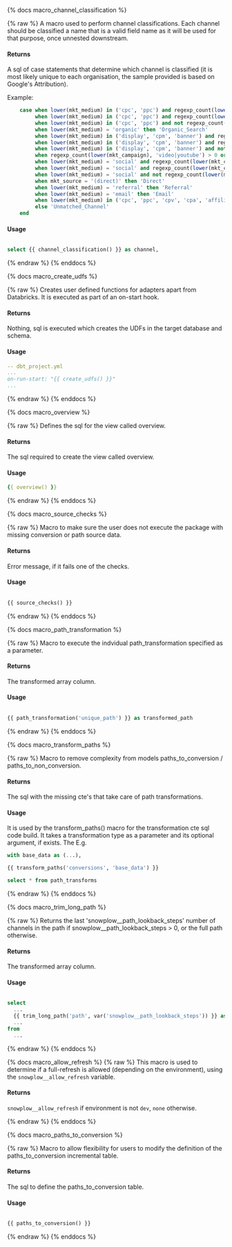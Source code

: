 {% docs macro_channel_classification %}

{% raw %}
A macro used to perform channel classifications. Each channel should be classified a name that is a valid field name as it will be used for that purpose, once unnested downstream.

#### Returns

A sql of case statements that determine which channel is classified (it is most likely unique to each organisation, the sample provided is based on Google's Attribution).

Example:
```sql
    case when lower(mkt_medium) in ('cpc', 'ppc') and regexp_count(lower(mkt_campaign), 'brand') > 0 then 'Paid_Search_Brand'
         when lower(mkt_medium) in ('cpc', 'ppc') and regexp_count(lower(mkt_campaign), 'generic') > 0 then 'Paid_Search_Generic'
         when lower(mkt_medium) in ('cpc', 'ppc') and not regexp_count(lower(mkt_campaign), 'brand|generic') > 0 then 'Paid_Search_Other'
         when lower(mkt_medium) = 'organic' then 'Organic_Search'
         when lower(mkt_medium) in ('display', 'cpm', 'banner') and regexp_count(lower(mkt_campaign), 'prospect') > 0 then 'Display_Prospecting'
         when lower(mkt_medium) in ('display', 'cpm', 'banner') and regexp_count(lower(mkt_campaign), 'retargeting|re-targeting|remarketing|re-marketing') > 0 then 'Display_Retargeting'
         when lower(mkt_medium) in ('display', 'cpm', 'banner') and not regexp_count(lower(mkt_campaign), 'prospect|retargeting|re-targeting|remarketing|re-marketing') > 0 then 'Display_Other'
         when regexp_count(lower(mkt_campaign), 'video|youtube') > 0 or regexp_count(lower(mkt_source), 'video|youtube') > 0 then 'Video'
         when lower(mkt_medium) = 'social' and regexp_count(lower(mkt_campaign), 'prospect') > 0 then 'Paid_Social_Prospecting'
         when lower(mkt_medium) = 'social' and regexp_count(lower(mkt_campaign), 'retargeting|re-targeting|remarketing|re-marketing') > 0 then 'Paid_Social_Retargeting'
         when lower(mkt_medium) = 'social' and not regexp_count(lower(mkt_campaign), 'prospect|retargeting|re-targeting|remarketing|re-marketing') > 0 then 'Paid_Social_Other'
         when mkt_source = '(direct)' then 'Direct'
         when lower(mkt_medium) = 'referral' then 'Referral'
         when lower(mkt_medium) = 'email' then 'Email'
         when lower(mkt_medium) in ('cpc', 'ppc', 'cpv', 'cpa', 'affiliates') then 'Other_Advertising'
         else 'Unmatched_Channel'
    end
```

#### Usage

```sql

select {{ channel_classification() }} as channel,

```
{% endraw %}
{% enddocs %}


{% docs macro_create_udfs %}

{% raw %}
Creates user defined functions for adapters apart from Databricks. It is executed as part of an on-start hook.

#### Returns

Nothing, sql is executed which creates the UDFs in the target database and schema.

#### Usage

```yml
-- dbt_project.yml
...
on-run-start: "{{ create_udfs() }}"
...

```
{% endraw %}
{% enddocs %}



{% docs macro_overview %}

{% raw %}
Defines the sql for the view called overview.

#### Returns

The sql required to create the view called overview.

#### Usage

```yml
{{ overview() }}
```
{% endraw %}
{% enddocs %}


{% docs macro_source_checks %}

{% raw %}
 Macro to make sure the user does not execute the package with missing conversion or path source data.

#### Returns

Error message, if it fails one of the checks.


#### Usage

```sql

{{ source_checks() }}

```
{% endraw %}
{% enddocs %}


{% docs macro_path_transformation %}

{% raw %}
 Macro to execute the indvidual path_transformation specified as a parameter.

#### Returns

The transformed array column.


#### Usage

```sql

{{ path_transformation('unique_path') }} as transformed_path

```
{% endraw %}
{% enddocs %}


{% docs macro_transform_paths %}

{% raw %}
Macro to remove complexity from models paths_to_conversion / paths_to_non_conversion.

#### Returns

The sql with the missing cte's that take care of path transformations.

#### Usage

It is used by the transform_paths() macro for the transformation cte sql code build. It takes a transformation type as a parameter and its optional argument, if exists. The E.g.

```sql
with base_data as (...),

{{ transform_paths('conversions', 'base_data') }}

select * from path_transforms
```

{% endraw %}
{% enddocs %}


{% docs macro_trim_long_path %}

{% raw %}
Returns the last 'snowplow__path_lookback_steps' number of channels in the path if snowplow__path_lookback_steps > 0, or the full path otherwise.

#### Returns

The transformed array column.


#### Usage

```sql

select
  ...
  {{ trim_long_path('path', var('snowplow__path_lookback_steps')) }} as path,
  ...
from
  ...

```
{% endraw %}
{% enddocs %}


{% docs macro_allow_refresh %}
{% raw %}
This macro is used to determine if a full-refresh is allowed (depending on the environment), using the `snowplow__allow_refresh` variable.

#### Returns
`snowplow__allow_refresh` if environment is not `dev`, `none` otherwise.

{% endraw %}
{% enddocs %}

{% docs macro_paths_to_conversion %}

{% raw %}
Macro to allow flexibility for users to modify the definition of the paths_to_conversion incremental table.
#### Returns

The sql to define the paths_to_conversion table.

#### Usage

```sql

{{ paths_to_conversion() }}

```

{% endraw %}
{% enddocs %}
